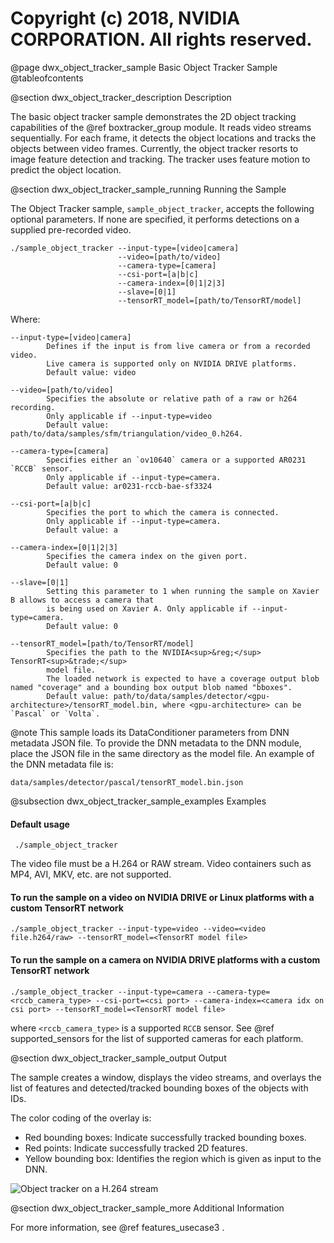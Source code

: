 # Copyright (c) 2018, NVIDIA CORPORATION.  All rights reserved.

@page dwx_object_tracker_sample Basic Object Tracker Sample
@tableofcontents

@section dwx_object_tracker_description Description

The basic object tracker sample demonstrates the 2D object tracking capabilities
of the @ref boxtracker_group module.
It reads video streams sequentially. For each frame, it detects the
object locations and tracks the objects between video frames. Currently, the
object tracker resorts to image feature detection and tracking. The tracker uses
feature motion to predict the object location.

@section dwx_object_tracker_sample_running Running the Sample

The Object Tracker sample, `sample_object_tracker`, accepts the following optional parameters. If none are specified, it performs detections on a supplied pre-recorded video.

    ./sample_object_tracker --input-type=[video|camera]
                            --video=[path/to/video]
                            --camera-type=[camera]
                            --csi-port=[a|b|c]
                            --camera-index=[0|1|2|3]
                            --slave=[0|1]
                            --tensorRT_model=[path/to/TensorRT/model]

Where:

    --input-type=[video|camera] 
            Defines if the input is from live camera or from a recorded video. 
            Live camera is supported only on NVIDIA DRIVE platforms.
            Default value: video
    
    --video=[path/to/video]
            Specifies the absolute or relative path of a raw or h264 recording.
            Only applicable if --input-type=video
            Default value: path/to/data/samples/sfm/triangulation/video_0.h264.

    --camera-type=[camera] 
            Specifies either an `ov10640` camera or a supported AR0231 `RCCB` sensor.
            Only applicable if --input-type=camera.
            Default value: ar0231-rccb-bae-sf3324

    --csi-port=[a|b|c]
            Specifies the port to which the camera is connected.
            Only applicable if --input-type=camera.
            Default value: a

    --camera-index=[0|1|2|3] 
            Specifies the camera index on the given port.
            Default value: 0

    --slave=[0|1]
            Setting this parameter to 1 when running the sample on Xavier B allows to access a camera that 
            is being used on Xavier A. Only applicable if --input-type=camera.
            Default value: 0

    --tensorRT_model=[path/to/TensorRT/model]
            Specifies the path to the NVIDIA<sup>&reg;</sup> TensorRT<sup>&trade;</sup>
            model file.
            The loaded network is expected to have a coverage output blob named "coverage" and a bounding box output blob named "bboxes".
            Default value: path/to/data/samples/detector/<gpu-architecture>/tensorRT_model.bin, where <gpu-architecture> can be `Pascal` or `Volta`.

@note This sample loads its DataConditioner parameters from DNN metadata JSON file.
To provide the DNN metadata to the DNN module, place the JSON file in the same
directory as the model file. An example of the DNN metadata file is:

    data/samples/detector/pascal/tensorRT_model.bin.json 

@subsection dwx_object_tracker_sample_examples Examples

#### Default usage

     ./sample_object_tracker

The video file must be a H.264 or RAW stream. Video containers such as MP4, AVI, MKV, etc. are not supported.

#### To run the sample on a video on NVIDIA DRIVE or Linux platforms with a custom TensorRT network

    ./sample_object_tracker --input-type=video --video=<video file.h264/raw> --tensorRT_model=<TensorRT model file>

#### To run the sample on a camera on NVIDIA DRIVE platforms with a custom TensorRT network

    ./sample_object_tracker --input-type=camera --camera-type=<rccb_camera_type> --csi-port=<csi port> --camera-index=<camera idx on csi port> --tensorRT_model=<TensorRT model file>

where `<rccb_camera_type>` is a supported `RCCB` sensor.
See @ref supported_sensors for the list of supported cameras for each platform.

@section dwx_object_tracker_sample_output Output

The sample creates a window, displays the video streams, and overlays the list
of features and detected/tracked bounding boxes of the objects with IDs.

The color coding of the overlay is:

- Red bounding boxes: Indicate successfully tracked bounding boxes.
- Red points: Indicate successfully tracked 2D features.
- Yellow bounding box: Identifies the region which is given as input to the DNN.

![Object tracker on a H.264 stream](sample_object_tracker.png)

@section dwx_object_tracker_sample_more Additional Information

For more information, see @ref features_usecase3 . 
